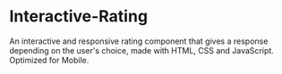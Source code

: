 # Interactive-Rating
An interactive and responsive rating component that gives a response depending on the user's choice, made with HTML, CSS and JavaScript. Optimized for Mobile.
